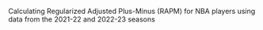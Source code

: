 Calculating Regularized Adjusted Plus-Minus (RAPM) for NBA players using data from the 2021-22 and 2022-23 seasons
